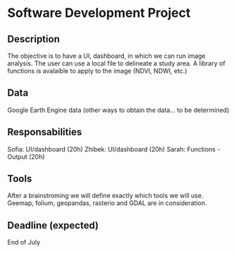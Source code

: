 # Software Development Project

## Description

The objective is to have a UI, dashboard, in which we can run image analysis.
The user can use a local file to delineate a study area. 
A library of functions is avalaible to apply to the image (NDVI, NDWI, etc.)


## Data 

Google Earth Engine data (other ways to obtain the data... to be determined)


## Responsabilities

Sofia: UI/dashboard (20h)
Zhibek: UI/dashboard (20h)
Sarah: Functions - Output (20h)

## Tools 

After a brainstroming we will define exactly which tools we will use. Geemap, folium, geopandas, rasterio and GDAL are in consideration.

## Deadline (expected)

End of July
